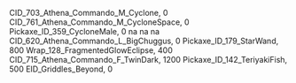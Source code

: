 CID_703_Athena_Commando_M_Cyclone, 0
CID_761_Athena_Commando_M_CycloneSpace, 0
Pickaxe_ID_359_CycloneMale, 0
na
na
na
CID_620_Athena_Commando_L_BigChuggus, 0
Pickaxe_ID_179_StarWand, 800
Wrap_128_FragmentedGlowEclipse, 400
CID_715_Athena_Commando_F_TwinDark, 1200
Pickaxe_ID_142_TeriyakiFish, 500
EID_Griddles_Beyond, 0

